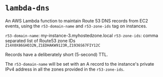 # `lambda-dns`

An AWS Lambda function to maintain Route 53 DNS records from EC2 events, using
the `r53-domain-name` and `r53-zone-ids` tag on instances.

`r53-domain-name`: my-instance-3.myhostedzone.local
`r53-zone-ids`: comma separated list of Route53 zone IDs `Z14X0X86GHO32N,Z1EDHAKW9123R,Z1936S67FIY12C`

Records have a deliberately short (5-second) TTL.

The `r53-domain-name` will be set with an A record to the instance's private IPv4 address in all the zones provided in the `r53-zone-ids`.
